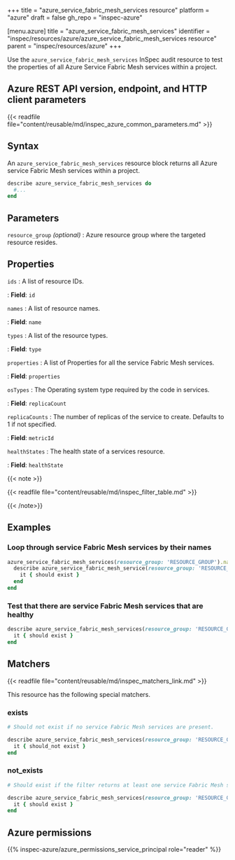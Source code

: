 +++
title = "azure_service_fabric_mesh_services resource"
platform = "azure"
draft = false
gh_repo = "inspec-azure"

[menu.azure]
title = "azure_service_fabric_mesh_services"
identifier = "inspec/resources/azure/azure_service_fabric_mesh_services resource"
parent = "inspec/resources/azure"
+++

Use the `azure_service_fabric_mesh_services` InSpec audit resource to test the properties of all Azure Service Fabric Mesh services within a project.

## Azure REST API version, endpoint, and HTTP client parameters

{{< readfile file="content/reusable/md/inspec_azure_common_parameters.md" >}}

## Syntax

An `azure_service_fabric_mesh_services` resource block returns all Azure service Fabric Mesh services within a project.

```ruby
describe azure_service_fabric_mesh_services do
  #...
end
```

## Parameters

`resource_group` _(optional)_
: Azure resource group where the targeted resource resides.

## Properties

`ids`
: A list of resource IDs.

: **Field**: `id`

`names`
: A list of resource names.

: **Field**: `name`

`types`
: A list of the resource types.

: **Field**: `type`

`properties`
: A list of Properties for all the service Fabric Mesh services.

: **Field**: `properties`

`osTypes`
: The Operating system type required by the code in services.

: **Field**: `replicaCount`

`replicaCounts`
: The number of replicas of the service to create. Defaults to 1 if not specified.

: **Field**: `metricId`

`healthStates`
: The health state of a services resource.

: **Field**: `healthState`

{{< note >}}

{{< readfile file="content/reusable/md/inspec_filter_table.md" >}}

{{< /note>}}

## Examples

### Loop through service Fabric Mesh services by their names

```ruby
azure_service_fabric_mesh_services(resource_group: 'RESOURCE_GROUP').names.each do |name|
  describe azure_service_fabric_mesh_service(resource_group: 'RESOURCE_GROUP', name: name) do
    it { should exist }
  end
end
```

### Test that there are service Fabric Mesh services that are healthy

```ruby
describe azure_service_fabric_mesh_services(resource_group: 'RESOURCE_GROUP').where(replicaCounts: 2) do
  it { should exist }
end
```

## Matchers

{{< readfile file="content/reusable/md/inspec_matchers_link.md" >}}

This resource has the following special matchers.

### exists

```ruby
# Should not exist if no service Fabric Mesh services are present.

describe azure_service_fabric_mesh_services(resource_group: 'RESOURCE_GROUP') do
  it { should_not exist }
end
```

### not_exists

```ruby
# Should exist if the filter returns at least one service Fabric Mesh services.

describe azure_service_fabric_mesh_services(resource_group: 'RESOURCE_GROUP') do
  it { should exist }
end
```

## Azure permissions

{{% inspec-azure/azure_permissions_service_principal role="reader" %}}
